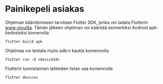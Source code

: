 # Painikepeli asiakas

Ohjelman kääntämiseen tarvitaan Flutter SDK, jonka voi ladata Flutterin [www-sivuilta](https://flutter.dev/docs/get-started/install). Tämän jälkeen ohjelman voi kääntää esimerkiksi Android apk-tiedostoksi komenolla
```
flutter build apk
```
Ohjelmaa voi testata myös adb:n kautta komennolla
```
flutter run -d <deviceId>
```
Flutterin tunnistamien laitteiden listan saa komennolla
```
flutter devices
```